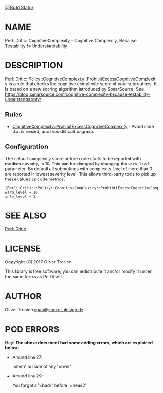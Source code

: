 [![Build Status](https://travis-ci.org/otrosien/Perl-Critic-CognitiveComplexity.svg?branch=master)](https://travis-ci.org/otrosien/Perl-Critic-CognitiveComplexity)
# NAME

Perl::Critic::CognitiveComplexity - Cognitive Complexity, Because Testability != Understandability

# DESCRIPTION

Perl::Critic::Policy::CognitiveComplexity::ProhibitExcessCognitiveComplexity is a rule that checks the
cognitive complexity score of your subroutines. It is based on a new scoring algorithm introduced by
SonarSource. See https://blog.sonarsource.com/cognitive-complexity-because-testability-understandability/

## Rules

- [CognitiveComplexity::ProhibitExcessCognitiveComplexity](https://metacpan.org/pod/Perl::Critic::Policy::CognitiveComplexity::ProhibitExcessCognitiveComplexity) - Avoid code that is nested, and thus difficult to grasp.

## Configuration

The default complexity score before code starts to be reported with medium severity, is 10. This can be changed by changing the `warn_level` parameter.
By default all subroutines with complexity level of more than 0 are reported in lowest severity level. This allows third-party tools to pick up these 
values as code metrics.

    [Perl::Critic::Policy::CognitiveComplexity::ProhibitExcessCognitiveComplexity]
    warn_level = 10
    info_level = 1

# SEE ALSO

[Perl::Critic](https://metacpan.org/pod/Perl::Critic)

# LICENSE

Copyright (C) 2017 Oliver Trosien.

This library is free software; you can redistribute it and/or modify
it under the same terms as Perl itself.

# AUTHOR

Oliver Trosien <cpan@pocket-design.de>

# POD ERRORS

Hey! **The above document had some coding errors, which are explained below:**

- Around line 27:

    '=item' outside of any '=over'

- Around line 29:

    You forgot a '=back' before '=head2'
